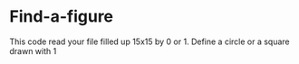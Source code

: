 # Find-a-figure
This code read your file filled up 15x15 by 0 or 1. Define a circle or a square drawn with 1

